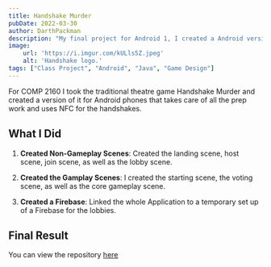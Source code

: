 ```yaml
---
title: Handshake Murder
pubDate: 2022-03-30
author: DarthPackman
description: "My final project for Android 1, I created a Android version of a classic theatre game."
image:
    url: 'https://i.imgur.com/kULls5Z.jpeg'
    alt: 'Handshake logo.'
tags: ["Class Project", "Android", "Java", "Game Design"]
---
```


For COMP 2160 I took the traditional theatre game Handshake Murder and created a version of it for Android phones that takes care of all the prep work and uses NFC for the handshakes.

## What I Did

1. **Created Non-Gameplay Scenes**: Created the landing scene, host scene, join scene, as well as the lobby scene.

2. **Created the Gamplay Scenes**: I created the starting scene, the voting scene, as well as the core gameplay scene.

3. **Created a Firebase**: Linked the whole Application to a temporary set up of a Firebase for the lobbies.

## Final Result

You can view the repository <a href="https://darthpackman.itch.io/cloudy">here</a>